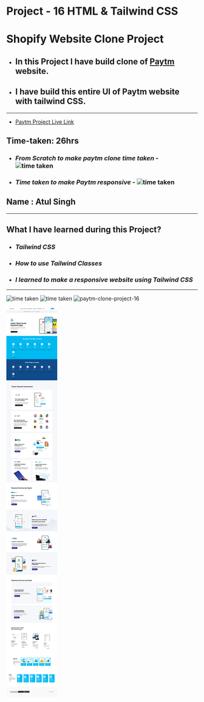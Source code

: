 # Project - 16 HTML & Tailwind CSS

# Shopify Website Clone Project

- ## In this Project I have build clone of [Paytm](https://ineuron-paytm-clone-project-16.netlify.app/) website.

- ## I have build this entire UI of Paytm website with tailwind CSS.

---

- [Paytm Project Live Link](https://ineuron-paytm-clone-project-16.netlify.app/)

## Time-taken: 26hrs

- ### _From Scratch to make paytm clone time taken_ - ![time taken](https://img.shields.io/badge/8-hrs-yellowgreen)

- ### _Time taken to make Paytm responsive_ - ![time taken](https://img.shields.io/badge/18-hrs-orange)

## Name : Atul Singh

---

## What I have learned during this Project?

- ### _Tailwind CSS_

- ### _How to use Tailwind Classes_

- ### _I learned to make a responsive website using Tailwind CSS_

---

![time taken](https://img.shields.io/badge/Project-16-green) ![time taken](https://img.shields.io/badge/Paytm%20Clone-HTML%20%26%20Tailwind%20CSS-orange)
![paytm-clone-project-16](https://user-images.githubusercontent.com/112545072/210028961-16195a2f-3b97-414a-864a-fe0aee912462.png)

![time taken](assets/Paytm-screencapture.png)
